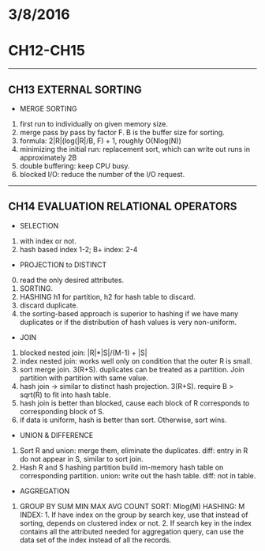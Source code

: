 # 3/8/2016
# CH12-CH15
---
## CH13 EXTERNAL SORTING
* MERGE SORTING
 1. first run to individually on given memory size.
 2. merge pass by pass by factor F. B is the buffer size for sorting.
 3. formula: 2|R|(log(|R|/B, F) + 1, roughly O(Nlog(N))
 4. minimizing the initial run: replacement sort, which can write out runs in approximately 2B
 5. double buffering: keep CPU busy.
 6. blocked I/O: reduce the number of the I/O request.
---
## CH14 EVALUATION RELATIONAL OPERATORS
* SELECTION
 1. with index or not.
 2. hash based index 1-2; B+ index: 2-4

* PROJECTION to DISTINCT
 0. read the only desired attributes.
 1. SORTING.
 2. HASHING h1 for partition, h2 for hash table to discard.
 3. discard duplicate.
 4. the sorting-based approach is superior to hashing if we have many duplicates or if the distribution of hash values is very non-uniform.

* JOIN
 1. blocked nested join: |R|\*|S|/(M-1) + |S|
 2. index nested join: works well only on condition that the outer R is small.
 3. sort merge join. 3(R+S). duplicates can be treated as a partition. Join partition with partition with same value.
 4. hash join -> similar to distinct hash projection. 3(R+S).
 require B > sqrt(R) to fit into hash table.
 5. hash join is better than blocked, cause each block of R corresponds to corresponding block of S.
 6. if data is uniform, hash is better than sort. Otherwise, sort wins.

* UNION & DIFFERENCE
 1. Sort R and
         union: merge them, eliminate the duplicates.
         diff: entry in R do not appear in S, similar to sort join.   
 2. Hash R and S
         hashing partition
         build im-memory hash table on corresponding partition.
         union: write out the hash table.
         diff: not in table.

* AGGREGATION
 1. GROUP BY SUM MIN MAX AVG COUNT
         SORT: Mlog(M)
         HASHING: M
         INDEX:
         1. If have index on the group by search key, use that instead of sorting, depends on clustered index or not.
         2. If search key in the index contains all the attributed needed for aggregation query, can use the data set of the index instead of all the records.
